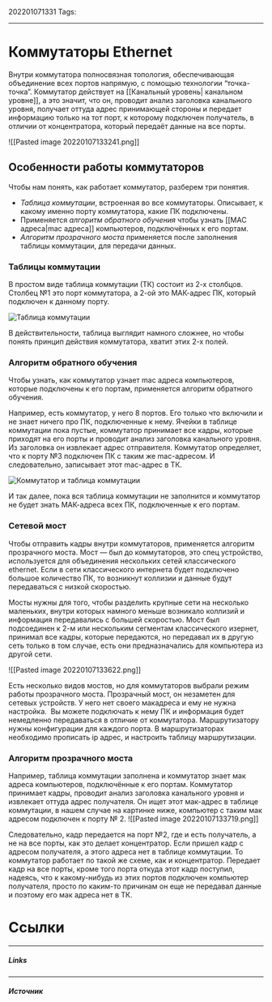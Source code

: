 202201071331
Tags:
___
# Коммутаторы Ethernet

Внутри коммутатора полносвязная топология, обеспечивающая объединение всех портов напрямую, с помощью технологии “точка-точка”. Коммутатор действует на [[Канальный уровень| канальном уровне]], а это значит, что он, проводит анализ заголовка канального уровня, получает оттуда адрес принимающей стороны и передает информацию только на тот порт, к которому подключен получатель, в отличии от концентратора, который передаёт данные на все порты.

![[Pasted image 20220107133241.png]]


## Особенности работы коммутаторов

Чтобы нам понять, как работает коммутатор, разберем три понятия.

- *Таблица коммутации*, встроенная во все коммутаторы. Описывает, к какому именно порту коммутатора, какие ПК подключены. 
- Применяется *алгоритм обратного обучения* чтобы узнать [[MAC адреса|mac адреса]] компьютеров, подключённых к его портам.
- *Алгоритм прозрачного моста* применяется после заполнения таблицы коммутации, для передачи данных.


### Таблицы коммутации

В простом виде таблица коммутации (ТК) состоит из 2-х столбцов. Столбец №1 это порт коммутатора, а 2-ой это МАК-адрес ПК, который подключен к данному порту.

![Таблица коммутации](https://zvondozvon.ru/wp-content/uploads/2019/09/table-com.jpg)

В действительности, таблица выглядит намного сложнее, но чтобы понять принцип действия коммутатора, хватит этих 2-х полей.


### Алгоритм обратного обучения

Чтобы узнать, как коммутатор узнает mac адреса компьютеров, которые подключены к его портам, применяется алгоритм обратного обучения.

Например, есть коммутатор, у него 8 портов. Его только что включили и не знает ничего про ПК, подключенные к нему. Ячейки в таблице коммутации пока пустые, коммутатор принимает все кадры, которые приходят на его порты и проводит анализ заголовка канального уровня. Из заголовка он извлекает адрес отправителя. Коммутатор определяет, что к порту №3 подключен ПК с таким же mac-адресом. И следовательно, записывает этот mac-адрес в ТК.

![Коммутатор и таблица коммутации](https://zvondozvon.ru/wp-content/uploads/2019/09/algoritm.jpg)

И так далее, пока вся таблица коммутации не заполнится и коммутатор не будет знать МАК-адреса всех ПК, подключенные к его портам.


### Сетевой мост

Чтобы отправить кадры внутри коммутаторов, применяется алгоритм прозрачного моста. Мост — был до коммутаторов, это спец устройство, используется для объединения нескольких сетей классического ethernet. Если в сети классического интернета будет подключено большое количество ПК, то возникнут коллизии и данные будут передаваться с низкой скоростью. 

Мосты нужны для того, чтобы разделить крупные сети на несколько маленьких, внутри которых намного меньше возникало коллизий и информация передавались с большей скоростью. Мост был подсоединен к 2-м или нескольким сегментам классического изернет, принимал все кадры, которые передаются, но передавал их в другую сеть только в том случае, есть они предназначались для компьютера из другой сети.

![[Pasted image 20220107133622.png]]

Есть несколько видов мостов, но для коммутаторов выбрали режим работы прозрачного моста. Прозрачный мост, он незаметен для сетевых устройств. У него нет своего макадреса и ему не нужна настройка.  Вы можете подключать к нему ПК и информация будет немедленно передаваться в отличие от коммутатора. Маршрутизатору нужны конфигурации для каждого порта. В маршрутизаторах необходимо прописать ip адрес, и настроить таблицу маршрутизации.


### Алгоритм прозрачного моста


Например, таблица коммутации заполнена и коммутатор знает мак адреса компьютеров, подключённые к его портам. Коммутатор принимает кадры, проводит анализ заголовка канального уровня и извлекает оттуда адрес получателя. Он ищет этот мак-адрес в таблице коммутации, в нашем случае на картинке ниже, компьютер с таким мак адресом подключен к порту № 2.
![[Pasted image 20220107133719.png]]

Следовательно, кадр передается на порт №2, где и есть получатель, а не на все порты, как это делает концентратор.
Если пришел кадр с адресом получателя, а этого адреса нет в таблице коммутации. То коммутатор работает по такой же схеме, как и концентратор. Передает кадр на все порты, кроме того порта откуда этот кадр поступил, надеясь, что к какому-нибудь из этих портов подключен компьютер получателя, просто по каким-то причинам он еще не передавал данные и поэтому его мак адреса нет в ТК.





# Ссылки
___
##### Links


---
##### Источник




































